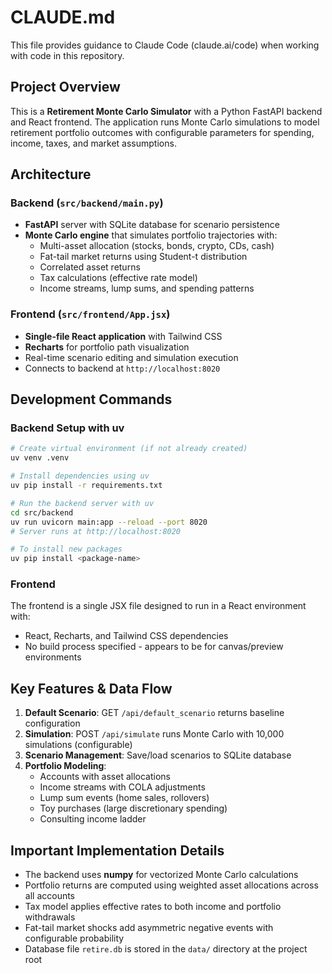 # CLAUDE.md

This file provides guidance to Claude Code (claude.ai/code) when working with code in this repository.

## Project Overview

This is a **Retirement Monte Carlo Simulator** with a Python FastAPI backend and React frontend. The application runs Monte Carlo simulations to model retirement portfolio outcomes with configurable parameters for spending, income, taxes, and market assumptions.

## Architecture

### Backend (`src/backend/main.py`)
- **FastAPI** server with SQLite database for scenario persistence
- **Monte Carlo engine** that simulates portfolio trajectories with:
  - Multi-asset allocation (stocks, bonds, crypto, CDs, cash)
  - Fat-tail market returns using Student-t distribution
  - Correlated asset returns
  - Tax calculations (effective rate model)
  - Income streams, lump sums, and spending patterns

### Frontend (`src/frontend/App.jsx`)
- **Single-file React application** with Tailwind CSS
- **Recharts** for portfolio path visualization
- Real-time scenario editing and simulation execution
- Connects to backend at `http://localhost:8020`

## Development Commands

### Backend Setup with uv
```bash
# Create virtual environment (if not already created)
uv venv .venv

# Install dependencies using uv
uv pip install -r requirements.txt

# Run the backend server with uv
cd src/backend
uv run uvicorn main:app --reload --port 8020
# Server runs at http://localhost:8020

# To install new packages
uv pip install <package-name>
```

### Frontend
The frontend is a single JSX file designed to run in a React environment with:
- React, Recharts, and Tailwind CSS dependencies
- No build process specified - appears to be for canvas/preview environments

## Key Features & Data Flow

1. **Default Scenario**: GET `/api/default_scenario` returns baseline configuration
2. **Simulation**: POST `/api/simulate` runs Monte Carlo with 10,000 simulations (configurable)
3. **Scenario Management**: Save/load scenarios to SQLite database
4. **Portfolio Modeling**: 
   - Accounts with asset allocations
   - Income streams with COLA adjustments
   - Lump sum events (home sales, rollovers)
   - Toy purchases (large discretionary spending)
   - Consulting income ladder

## Important Implementation Details

- The backend uses **numpy** for vectorized Monte Carlo calculations
- Portfolio returns are computed using weighted asset allocations across all accounts
- Tax model applies effective rates to both income and portfolio withdrawals
- Fat-tail market shocks add asymmetric negative events with configurable probability
- Database file `retire.db` is stored in the `data/` directory at the project root